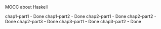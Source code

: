 MOOC about Haskell

chap1-part1 - Done
chap1-part2 - Done
chap2-part1 - Done
chap2-part2 - Done
chap2-part3 - Done
chap3-part1 - Done
chap3-part2 - Done
